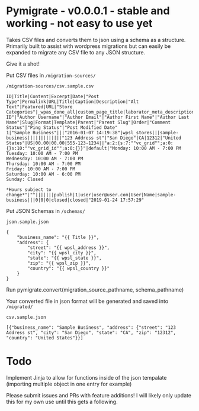 # Pymigrate - v0.0.0.1 - stable and working - not easy to use yet

Takes CSV files and converts them to json using a schema as a structure. Primarily built to assist with wordpress migrations but can easily be expanded to migrate any CSV file to any JSON structure.

Give it a shot!

Put CSV files in `/migration-sources/`

`/migration-sources/csv.sample.csv`
```
ID|Title|Content|Excerpt|Date|"Post Type"|Permalink|URL|Title|Caption|Description|"Alt Text"|Featured|URL|"Store Categories"|_wpas_done_all|custom_page_title|laborator_meta_description|laborator_meta_keywords|laborator_meta_robots_index|laborator_meta_robots_follow|wpsl_address|wpsl_city|wpsl_state|wpsl_zip|wpsl_country|wpsl_country_iso|wpsl_lat|wpsl_lng|wpsl_phone|wpsl_url|_vc_post_settings|slide_template|wpsl_hours|wpsl_email|wpsl_address2|rs_page_bg_color|wpsl_fax|_wp_trash_meta_status|_wp_trash_meta_time|_wp_desired_post_slug|Status|"Author ID"|"Author Username"|"Author Email"|"Author First Name"|"Author Last Name"|Slug|Format|Template|Parent|"Parent Slug"|Order|"Comment Status"|"Ping Status"|"Post Modified Date"
1|"Sample Business"|||"2016-01-07 14:19:38"|wpsl_stores|||sample-business|||||||||||||"123 Address st"|"San Diego"|CA|12312|"United States"|US|00.00|00.00|555-123-1234||"a:2:{s:7:""vc_grid"";a:0:{}s:10:""vc_grid_id"";a:0:{}}"|default|"Monday: 10:00 AM - 7:00 PM
Tuesday: 10:00 AM - 7:00 PM
Wednesday: 10:00 AM - 7:00 PM
Thursday: 10:00 AM - 7:00 PM
Friday: 10:00 AM - 7:00 PM
Saturday: 10:00 AM - 6:00 PM
Sunday: Closed

*Hours subject to change*"|""|||||||publish|1|user|user@user.com|User|Name|sample-business|||0|0|0|closed|closed|"2019-01-24 17:57:29"
```

Put JSON Schemas in `/schemas/`

`json.sample.json`
```
{
    "business_name": "{{ Title }}",
    "address": {
        "street": "{{ wpsl_address }}",
        "city": "{{ wpsl_city }}",
        "state": "{{ wpsl_state }}",
        "zip": "{{ wpsl_zip }}",
        "country": "{{ wpsl_country }}"
    }
}
```

Run pymigrate.convert(migration_source_pathname, schema_pathname)

Your converted file in json format will be generated and saved into `/migrated/`

`csv.sample.json`
```
[{"business_name": "Sample Business", "address": {"street": "123 Address st", "city": "San Diego", "state": "CA", "zip": "12312", "country": "United States"}}]
```

# Todo
Implement Jinja to allow for functions inside of the json tempalate (importing multiple object in one entry for example)

Please submit issues and PRs with feature additions! I will likely only update this for my own use until this gets a following.
